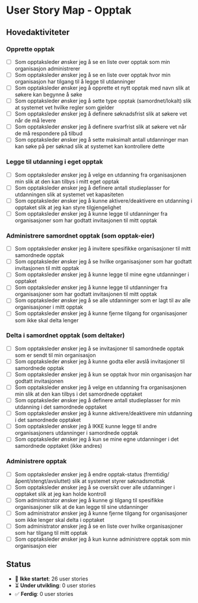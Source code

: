 # User Story Map - Opptak

## Hovedaktiviteter

### Opprette opptak
- [ ] Som opptaksleder ønsker jeg å se en liste over opptak som min organisasjon administrerer
- [ ] Som opptaksleder ønsker jeg å se en liste over opptak hvor min organisasjon har tilgang til å legge til utdanninger
- [ ] Som opptaksleder ønsker jeg å opprette et nytt opptak med navn slik at søkere kan begynne å søke
- [ ] Som opptaksleder ønsker jeg å sette type opptak (samordnet/lokalt) slik at systemet vet hvilke regler som gjelder
- [ ] Som opptaksleder ønsker jeg å definere søknadsfrist slik at søkere vet når de må levere
- [ ] Som opptaksleder ønsker jeg å definere svarfrist slik at søkere vet når de må respondere på tilbud
- [ ] Som opptaksleder ønsker jeg å sette maksimalt antall utdanninger man kan søke på per søknad slik at systemet kan kontrollere dette

### Legge til utdanning i eget opptak
- [ ] Som opptaksleder ønsker jeg å velge en utdanning fra organisasjonen min slik at den kan tilbys i mitt eget opptak
- [ ] Som opptaksleder ønsker jeg å definere antall studieplasser for utdanningen slik at systemet vet kapasiteten
- [ ] Som opptaksleder ønsker jeg å kunne aktivere/deaktivere en utdanning i opptaket slik at jeg kan styre tilgjengelighet
- [ ] Som opptaksleder ønsker jeg å kunne legge til utdanninger fra organisasjoner som har godtatt invitasjonen til mitt opptak

### Administrere samordnet opptak (som opptak-eier)
- [ ] Som opptaksleder ønsker jeg å invitere spesifikke organisasjoner til mitt samordnede opptak
- [ ] Som opptaksleder ønsker jeg å se hvilke organisasjoner som har godtatt invitasjonen til mitt opptak
- [ ] Som opptaksleder ønsker jeg å kunne legge til mine egne utdanninger i opptaket
- [ ] Som opptaksleder ønsker jeg å kunne legge til utdanninger fra organisasjoner som har godtatt invitasjonen til mitt opptak
- [ ] Som opptaksleder ønsker jeg å se alle utdanninger som er lagt til av alle organisasjoner i mitt opptak
- [ ] Som opptaksleder ønsker jeg å kunne fjerne tilgang for organisasjoner som ikke skal delta lenger

### Delta i samordnet opptak (som deltaker)
- [ ] Som opptaksleder ønsker jeg å se invitasjoner til samordnede opptak som er sendt til min organisasjon
- [ ] Som opptaksleder ønsker jeg å kunne godta eller avslå invitasjoner til samordnede opptak
- [ ] Som opptaksleder ønsker jeg å kun se opptak hvor min organisasjon har godtatt invitasjonen
- [ ] Som opptaksleder ønsker jeg å velge en utdanning fra organisasjonen min slik at den kan tilbys i det samordnede opptaket
- [ ] Som opptaksleder ønsker jeg å definere antall studieplasser for min utdanning i det samordnede opptaket
- [ ] Som opptaksleder ønsker jeg å kunne aktivere/deaktivere min utdanning i det samordnede opptaket
- [ ] Som opptaksleder ønsker jeg å IKKE kunne legge til andre organisasjoners utdanninger i samordnede opptak
- [ ] Som opptaksleder ønsker jeg å kun se mine egne utdanninger i det samordnede opptaket (ikke andres)

### Administrere opptak
- [ ] Som opptaksleder ønsker jeg å endre opptak-status (fremtidig/åpent/stengt/avsluttet) slik at systemet styrer søknadsmottak
- [ ] Som opptaksleder ønsker jeg å se oversikt over alle utdanninger i opptaket slik at jeg kan holde kontroll
- [ ] Som administrator ønsker jeg å kunne gi tilgang til spesifikke organisasjoner slik at de kan legge til sine utdanninger
- [ ] Som administrator ønsker jeg å kunne fjerne tilgang for organisasjoner som ikke lenger skal delta i opptaket
- [ ] Som administrator ønsker jeg å se en liste over hvilke organisasjoner som har tilgang til mitt opptak
- [ ] Som opptaksleder ønsker jeg å kun kunne administrere opptak som min organisasjon eier

## Status
- 🔲 **Ikke startet**: 26 user stories
- ⏳ **Under utvikling**: 0 user stories  
- ✅ **Ferdig**: 0 user stories